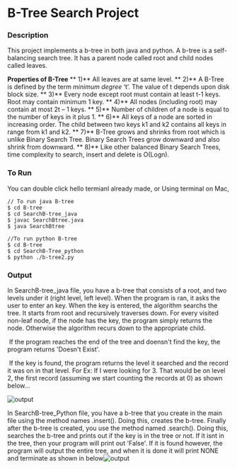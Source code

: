 # B-Tree Search Project

### Description

This project implements a b-tree in both java and python. A b-tree is a self-balancing search tree. It has a parent node called root and child nodes called leaves. 

**Properties of B-Tree**
**		1)** All leaves are at same level.
**		2)** A B-Tree is defined by the term *minimum degree* ‘t’. The value of t depends upon disk block size.
**		3)** Every node except root must contain at least t-1 keys. Root may contain minimum 1 key.
**		4)** All nodes (including root) may contain at most 2t – 1 keys.
**		5)** Number of children of a node is equal to the number of keys in it plus 1.
**		6)** All keys of a node are sorted in increasing order.  The child between two keys k1 and k2 contains all keys in range from k1 and k2.
**		7)** B-Tree grows and shrinks from root which is unlike Binary Search Tree. Binary Search Trees grow downward and also shrink from downward.
**		8)** Like other balanced Binary Search Trees, time complexity to search, insert and delete is O(Logn).

### To Run

You can double click hello termianl already made, or Using terminal on Mac,

```
// To run java B-tree
$ cd B-tree
$ cd SearchB-tree_java
$ javac SearchBtree.java
$ java SearchBtree
```

```
//To run python B-tree
$ cd B-tree
$ cd SearchB-Tree_python
$ python ./b-tree2.py
```

### Output

In SearchB-tree_java file, you have a b-tree that consists of a root, and two levels under it (right level, left level). When the program is ran, it asks the user to enter an key. When the key is entered, the algorithm searchs the tree. It starts from root and recursively traverses down.  For every visited non-leaf node, if the node has the key, the program simply returns the node. Otherwise the algorithm recurs down to the appropriate child. 

​	If the program reaches the end of the tree and doensn't find the key, the program returns 'Doesn't Exist'.

​	If the key is found, the program returns the level it searched and the record it was on in that level. For Ex: If I were looking for 3. That would be on level 2, the first record (assuming we start counting the records at 0) as shown below...

![output](https://github.com/azamzow/B-tree/SearchB-tree_java/blob/master/output.png?raw=true)



In SearchB-tree_Python file, you have a b-tree that you create in the main file using the method names .insert(). Doing this, creates the b-tree. Finally after the b-tree is created, you use the method named .search(). Doing this, searches the b-tree and prints out if the key is in the tree or not. If it isnt in the tree, then your program will print out 'False'. If it is found however, the program will output the entire tree, and when it is done it will print NONE and terminate as shown in below![output](https://github.com/azamzow/B-tree/SearchB-tree_python/blob/master/output.png?raw=true)